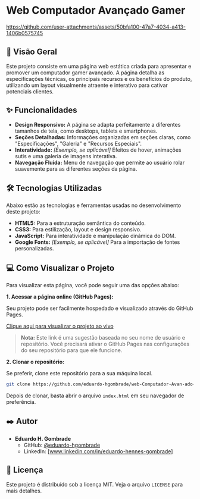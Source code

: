 # Web Computador Avançado Gamer

https://github.com/user-attachments/assets/50bfa100-47a7-4034-a413-1406b0575745

## 🚀 Visão Geral

Este projeto consiste em uma página web estática criada para apresentar e promover um computador gamer avançado. A página detalha as especificações técnicas, os principais recursos e os benefícios do produto, utilizando um layout visualmente atraente e interativo para cativar potenciais clientes.

## ✨ Funcionalidades

  * **Design Responsivo:** A página se adapta perfeitamente a diferentes tamanhos de tela, como desktops, tablets e smartphones.
  * **Seções Detalhadas:** Informações organizadas em seções claras, como "Especificações", "Galeria" e "Recursos Especiais".
  * **Interatividade:** *[Exemplo, se aplicável]* Efeitos de hover, animações sutis e uma galeria de imagens interativa.
  * **Navegação Fluida:** Menu de navegação que permite ao usuário rolar suavemente para as diferentes seções da página.

## 🛠️ Tecnologias Utilizadas

Abaixo estão as tecnologias e ferramentas usadas no desenvolvimento deste projeto:

  * **HTML5:** Para a estruturação semântica do conteúdo.
  * **CSS3:** Para estilização, layout e design responsivo.
  * **JavaScript:** Para interatividade e manipulação dinâmica do DOM.
  * **Google Fonts:** *[Exemplo, se aplicável]* Para a importação de fontes personalizadas.

## 💻 Como Visualizar o Projeto

Para visualizar esta página, você pode seguir uma das opções abaixo:

**1. Acessar a página online (GitHub Pages):**

Seu projeto pode ser facilmente hospedado e visualizado através do GitHub Pages.

[Clique aqui para visualizar o projeto ao vivo](https://www.google.com/search?q=https://eduardo-hgombrade.github.io/web-Computador-Avan-ado-Gamer/)

> **Nota:** Este link é uma sugestão baseada no seu nome de usuário e repositório. Você precisará ativar o GitHub Pages nas configurações do seu repositório para que ele funcione.

**2. Clonar o repositório:**

Se preferir, clone este repositório para a sua máquina local.

```bash
git clone https://github.com/eduardo-hgombrade/web-Computador-Avan-ado-Gamer.git
```

Depois de clonar, basta abrir o arquivo `index.html` em seu navegador de preferência.

## ✒️ Autor

  * **Eduardo H. Gombrade**
      * GitHub: [@eduardo-hgombrade](https://www.google.com/search?q=https://github.com/eduardo-hgombrade)
      * LinkedIn: [www.linkedin.com/in/eduardo-hennes-gombrade]

## 📄 Licença

Este projeto é distribuído sob a licença MIT. Veja o arquivo `LICENSE` para mais detalhes.
